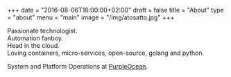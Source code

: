 +++
date  = "2016-08-06T16:00:00+02:00"
draft = false
title = "About"
type  = "about"
menu  = "main"
image = "/img/atosatto.jpg"
+++

Passionate technologist. <br />
Automation fanboy. <br />
Head in the cloud. <br />
Loving containers, micro-services, open-source, golang and python. <br />

System and Platform Operations at [PurpleOcean](http://www.purpleocean.it).
